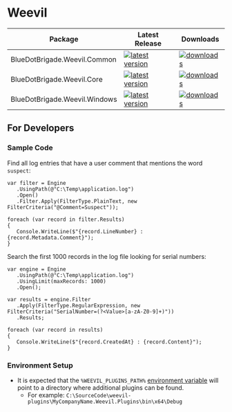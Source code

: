 # Weevil

| Package | Latest Release | Downloads |
| --- | --- | --- |
| BlueDotBrigade.Weevil.Common | [![latest version](https://img.shields.io/nuget/v/BlueDotBrigade.Weevil.Common)](https://www.nuget.org/packages/BlueDotBrigade.Weevil.Common) | [![downloads](https://img.shields.io/nuget/dt/BlueDotBrigade.Weevil.Common)](https://www.nuget.org/packages/BlueDotBrigade.Weevil.Common) |
| BlueDotBrigade.Weevil.Core | [![latest version](https://img.shields.io/nuget/v/BlueDotBrigade.Weevil.Core)](https://www.nuget.org/packages/BlueDotBrigade.Weevil.Core) | [![downloads](https://img.shields.io/nuget/dt/BlueDotBrigade.Weevil.Core)](https://www.nuget.org/packages/BlueDotBrigade.Weevil.Core) |
| BlueDotBrigade.Weevil.Windows | [![latest version](https://img.shields.io/nuget/v/BlueDotBrigade.Weevil.Windows)](https://www.nuget.org/packages/BlueDotBrigade.Weevil.Windows) | [![downloads](https://img.shields.io/nuget/dt/BlueDotBrigade.Weevil.Windows)](https://www.nuget.org/packages/BlueDotBrigade.Weevil.Windows) |

## For Developers


### Sample Code

Find all log entries that have a user comment that mentions the word `suspect`:

```CSharp
var filter = Engine
   .UsingPath(@"C:\Temp\application.log")
   .Open()
   .Filter.Apply(FilterType.PlainText, new FilterCriteria("@Comment=Suspect"));

foreach (var record in filter.Results)
{
   Console.WriteLine($"{record.LineNumber} : {record.Metadata.Comment}");
}
```

Search the first 1000 records in the log file looking for serial numbers:

```CSharp
var engine = Engine
   .UsingPath(@"C:\Temp\application.log")
   .UsingLimit(maxRecords: 1000)
   .Open();

var results = engine.Filter
   .Apply(FilterType.RegularExpression, new FilterCriteria("SerialNumber=(?<Value>[a-zA-Z0-9]+)"))
   .Results;

foreach (var record in results)
{
   Console.WriteLine($"{record.CreatedAt} : {record.Content}");
}
```

### Environment Setup

- It is expected that the `%WEEVIL_PLUGINS_PATH%` [environment variable](https://en.wikipedia.org/wiki/Environment_variable#Windows) will point to a directory where additional plugins can be found.
   - For example: `C:\SourceCode\weevil-plugins\MyCompanyName.Weevil.Plugins\bin\x64\Debug`
